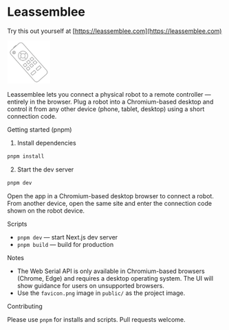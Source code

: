 # Leassemblee

Try this out yourself at [https://leassemblee.com](https://leassemblee.com)

<img src="public/favicon.png" alt="a photo of a remote" height=100 width=100 />

Leassemblee lets you connect a physical robot to a remote controller — entirely in the browser. Plug a robot into a Chromium-based desktop and control it from any other device (phone, tablet, desktop) using a short connection code.

Getting started (pnpm)

1. Install dependencies

```bash
pnpm install
```

2. Start the dev server

```bash
pnpm dev
```

Open the app in a Chromium-based desktop browser to connect a robot. From another device, open the same site and enter the connection code shown on the robot device.

Scripts

- `pnpm dev` — start Next.js dev server
- `pnpm build` — build for production

Notes

- The Web Serial API is only available in Chromium-based browsers (Chrome, Edge) and requires a desktop operating system. The UI will show guidance for users on unsupported browsers.
- Use the `favicon.png` image in `public/` as the project image.

Contributing

Please use `pnpm` for installs and scripts. Pull requests welcome.